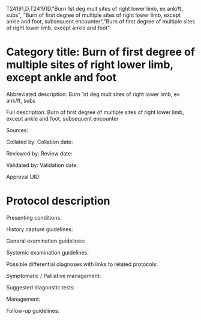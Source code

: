 T24191,D,T24191D,"Burn 1st deg mult sites of right lower limb, ex ank/ft, subs", "Burn of first degree of multiple sites of right lower limb, except ankle and foot, subsequent encounter","Burn of first degree of multiple sites of right lower limb, except ankle and foot"
# Category title: Burn of first degree of multiple sites of right lower limb, except ankle and foot

Abbreviated description: Burn 1st deg mult sites of right lower limb, ex ank/ft, subs

Full description: Burn of first degree of multiple sites of right lower limb, except ankle and foot, subsequent encounter

Sources:

Collated by:
Collation date:

Reviewed by:
Review date:

Validated by:
Validation date:

Approval UID:

# Protocol description

Presenting conditions:

History capture guidelines:

General examination guidelines:

Systemic examination guidelines:

Possible differential diagnoses with links to related protocols:

Symptomatic / Palliative management:

Suggested diagnostic tests:

Management:

Follow-up guidelines:
